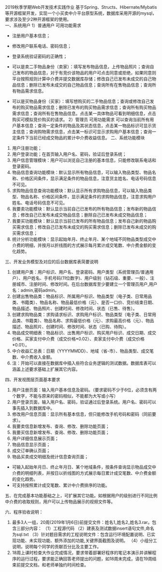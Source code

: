 2019秋季学期Web开发技术实践作业
基于Spring、Structs、Hibernate/Mybatis等开源框架开发，实现一个小买卖中介平台原型系统，数据库采用开源的mysql，要求涉及至少2种开源框架的使用。   
一、系统用户
1）普通用户 可用功能需求
* 注册用户基本信息；
* 修改用户联系电话、密码信息；
* 登录系统验证密码的正确性；
* 可以是卖二手物品身份（卖家）：填写发布物品信息，上传物品照片；查询自己发布的物品信息，对于有竞价该物品的用户可点击同意或拒绝，如果同意则平台按照规则计算中介费并提交数据库存储；修改自己已发布未成交的自己物品信息；删除已发布未成交的自己物品信息；查询所有在售物品信息；查询所有物品需求信息。

* 可以是买物品身份（买家）：填写想购买的二手物品信息；查询或修改自己发布的购买物品需求信息；删除已发布的购买物品需求信息；查询所有购买物品需求信息；查询所有在售物品信息。点击某一具体物品可看到明细信息，点击购买可模拟竞价购买的请求。
2）管理员 可用功能需求
可以查询当前所有用户基本信息；查询一定条件的物品及其状态信息，点击某一物品标识可显示货主信息；查询购物需求信息，点击某一标识可显示求购用户基本信息；查询一定条件下当前已经成交物品的累计中介费收益信息。
二、系统功能模块

1. 用户注册功能；
2. 用户登录功能；在首页输入用户名、密码，验证后登录系统；
3. 用户信息管理模块：用户可以浏览自己注册的基本信息，只能修改联系电话和登录密码。
4. 物品信息查询功能模块：默认显示所有物品信息，可以输入物品类型、物品名称、价格区间条件，显示满足条件的物品信息，注意货主姓名、电话号码信息不可见。
5. 求购物品信息查询功能模块：默认显示所有求购物品信息，可以输入物品类型、物品名称、价格区间条件，显示满足条件的求购物品信息，注意求购用户姓名、电话号码信息不可见。
6. 我要卖功能模块：默认显示当前自己已发布的所有物品信息；发布新的物品信息；修改自己已发布未成交物品信息；删除自己已发布未成交物品信息；
7. 我要买功能模块：默认显示当前已发布的所有物品信息；发布自己新的物品购买需求信息；修改自己已发布未成交的购买需求信息；删除已发布未成交的购买需求信息；
8. 统计分析功能模块：显示起始年月、终止年月、某个地域不同物品类型成交中介费的明细，并按月以折线图的方式展示每月累计成交笔数、中介费金额的变化趋势。

三、开发业务模型及对应的后台数据库表简要说明

1. 创建用户类：用户标识、用户名、登录密码、用户类型（系统管理员/普通用户）、用户姓名、手机号码(11位数字)、用户级别（钻石级、重要、一般）、注册城市、注册时间、修改时间。在后台数据库至少要建立一个管理员用户,用户名：admin,密码admin。
2. 创建出售物品类：物品标识、所属用户标识、物品类型（电子类、日常用品类、书籍类）、物品名称、物品最低价格（元）、是否一口价、竞价结束日期、物品描述、物品照片、创建时间、修改时间、状态（已售、待售）。
3. 创建求购物品类：求购请求标识、求购用户标识、物品类型（电子类、日常用品类、书籍类）、物品名称、求购最低价格（元）、求购最高价格（元）、物品描述、物品照片、创建时间、修改时间、状态（已购、待购）。
4. 物品成交明细表：物品标识、出售用户标识、购买用户标识、成交日期、成交价格、买家支付中介费（成交价格\*0.02）、卖家支付中介费（成交价格\*0.01）。
5. 中介收益汇总表：日期（YYYYMMDD）、地域（省-市）、物品类型、成交笔数、中介费收入金额。
6. 注：开始可以直接在数据库中插入些符合业务逻辑的测试数据。数据库表可以涵盖上述要求基础上扩展其它内容。

四、开发视图层页面基本要求
1. 用户注册页面：输入用户基本信息及密码。（要求密码不少于6位，必须含有两个数字，不能与原来的密码相似，不能都为大写或小写）
2. 用户登录页面，输入用户名、密码，验证通过后登录系统。用户名、密码可以事先插入到数据库中。
3. 修改用户信息页面：显示所有基本信息，但只能修改手机号码和密码（同前要求）。
4. 我要卖信息新增发布、查询、修改、删除功能页面；
5. 我要买信息新增发布、查询、修改、删除功能页面；
6. 用户详细信息展示页面；
7. 物品信息显示页面；
8. 成交订单确认页面；
9. 物品买卖成交明细及统计信息查询页面；

* 可输入起始年月日、终止年月日、某个地域条件，按条件查询显示物品成交中介费的明细列表，并按日以折线图的方式展示每日累计成交笔数、中介费金额的变化趋势。
* 可支持按照累计成交笔数、累计中介费排序的功能。

五、在完成基本功能基础之上，可扩展其它功能。如根据用户的级别进行不同比例中介费的收取规则，用户可以上传物品展示的视频文件等。

六、程序验收说明：
1. 最多3人一组，20周(2019年1月6日)前提交文件：姓名1_姓名2_姓名3.rar。包含三部分内容：
（1）工程源代码
（2）建表及测试数据insert语句文件,命名为sql.txt
（3）针对题目需求的工程说明文件：包含运行环境配置说明、已实现功能、未实现功能、额外添加的功能,关键界面截图及说明。
（4）小组分工说明，说明每个同学的贡献百分比及主要工作。
2. 18周上课时检查大作业完成情况，要求带着部署好程序的笔记本演示并讲解程序的运行过程，要求能正确回答老师提出的问题，如18周未完成，请在19周结束前提交文档，和老师单独约时间检查。

